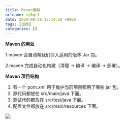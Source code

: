 ```yaml
---
title: Maven理解
urlname: sy5qr3
date: 2020-08-28 15:14:50 +0800
tags: [运维]
categories: []
---
```


**Maven 的用处**

1.maven 会自动帮我们引入适用的版本 Jar 包。

2.maven 完成自动化构建（清理 → 编译 → 编译 → 部署）。

**Maven 项目结构**

1. 有一个 pom.xml 用于维护当前项目都用了哪些 jar 包。
2. 源代码都放在 src/main/java 下面。
3. 测试代码都放在 src/test/java 下面。
4. 配置文件都放在 src/main/resources 下面。

![](http://ww1.sinaimg.cn/large/aacc02d8ly1g5h44289m8j20m805waa9.jpg#align=left&display=inline&height=212&margin=%5Bobject%20Object%5D&originHeight=212&originWidth=800&status=done&style=none&width=800)
